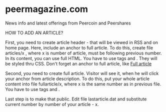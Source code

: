 peermagazine.com
================

News info and latest offerings from Peercoin and Peershares

HOW TO ADD AN ARTICLE?

First, you need to create article header - that will be viewed in RSS and on home page. Here, include an anchor to full article. To do this, create file articles/x , where x is number of article, must be following previous number. In its content, you can use full HTML. You have to use tags <articleheader> and <text>. They will be styled thru CSS. Don't forget an anchor to full article, like <a href="fullarticle.php?id=x">Full article</a>

Second, you need to create full article. Visitor will see it, when he will click your anchor from article description.
To do this, put your whole article content into file fullarticle/x, where x is the same number as in previous file. You have to use tags <articleheader> and <text>.

Last step is to make that public. Edit file lastarticle.dat and substitute current number by number of your article - x.
